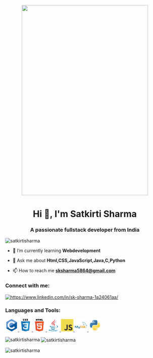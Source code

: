 <p align="center">
  <a href="https://media.licdn.com/dms/image/C5603AQFRXku5M5SYjw/profile-displayphoto-shrink_800_800/0/1651808688892?e=1679529600&v=beta&t=P_7o0OVsem92Mf9sbaETMXjNvRMdjKPsyRG05ZQVrXs" target="_blank"><img src="https://media.licdn.com/dms/image/C5603AQFRXku5M5SYjw/profile-displayphoto-shrink_800_800/0/1651808688892?e=1679529600&v=beta&t=P_7o0OVsem92Mf9sbaETMXjNvRMdjKPsyRG05ZQVrXs" width=400 height=600></a>

</p>
<h1 align="center">Hi 👋, I'm Satkirti Sharma</h1>
<h3 align="center">A passionate fullstack developer from India</h3>


<p align="left"> <img src="https://komarev.com/ghpvc/?username=satkirtisharma&label=Profile%20views&color=0e75b6&style=flat" alt="satkirtisharma" /> </p>


- 🌱 I’m currently learning **Webdevelopment**

- 💬 Ask me about **Html,CSS,JavaScript,Java,C,Python**

- 📫 How to reach me **sksharma5864@gmail.com**

<h3 align="left">Connect with me:</h3>
<p align="left">
<a href="https://linkedin.com/in/https://www.linkedin.com/in/sk-sharma-1a24061aa/" target="blank"><img align="center" src="https://raw.githubusercontent.com/rahuldkjain/github-profile-readme-generator/master/src/images/icons/Social/linked-in-alt.svg" alt="https://www.linkedin.com/in/sk-sharma-1a24061aa/" height="30" width="40" /></a>
</p>

<h3 align="left">Languages and Tools:</h3>
<p align="left"> <a href="https://www.cprogramming.com/" target="_blank" rel="noreferrer"> <img src="https://raw.githubusercontent.com/devicons/devicon/master/icons/c/c-original.svg" alt="c" width="40" height="40"/> </a> <a href="https://www.w3schools.com/css/" target="_blank" rel="noreferrer"> <img src="https://raw.githubusercontent.com/devicons/devicon/master/icons/css3/css3-original-wordmark.svg" alt="css3" width="40" height="40"/> </a> <a href="https://www.w3.org/html/" target="_blank" rel="noreferrer"> <img src="https://raw.githubusercontent.com/devicons/devicon/master/icons/html5/html5-original-wordmark.svg" alt="html5" width="40" height="40"/> </a> <a href="https://www.java.com" target="_blank" rel="noreferrer"> <img src="https://raw.githubusercontent.com/devicons/devicon/master/icons/java/java-original.svg" alt="java" width="40" height="40"/> </a> <a href="https://developer.mozilla.org/en-US/docs/Web/JavaScript" target="_blank" rel="noreferrer"> <img src="https://raw.githubusercontent.com/devicons/devicon/master/icons/javascript/javascript-original.svg" alt="javascript" width="40" height="40"/> </a> <a href="https://www.mysql.com/" target="_blank" rel="noreferrer"> <img src="https://raw.githubusercontent.com/devicons/devicon/master/icons/mysql/mysql-original-wordmark.svg" alt="mysql" width="40" height="40"/> </a> <a href="https://www.python.org" target="_blank" rel="noreferrer"> <img src="https://raw.githubusercontent.com/devicons/devicon/master/icons/python/python-original.svg" alt="python" width="40" height="40"/> </a> </p>

<p><img align="left" src="https://github-readme-stats.vercel.app/api/top-langs?username=satkirtisharma&show_icons=true&locale=en&layout=compact" alt="satkirtisharma" /></p>

<p>&nbsp;<img align="center" src="https://github-readme-stats.vercel.app/api?username=satkirtisharma&show_icons=true&locale=en" alt="satkirtisharma" /></p>

<p><img align="center" src="https://github-readme-streak-stats.herokuapp.com/?user=satkirtisharma&" alt="satkirtisharma" /></p>
